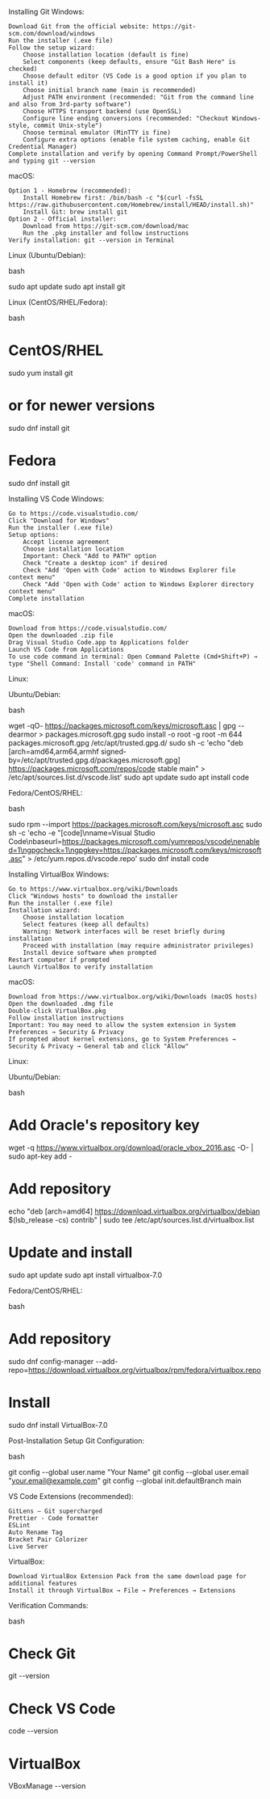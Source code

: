 Installing Git
Windows:

    Download Git from the official website: https://git-scm.com/download/windows
    Run the installer (.exe file)
    Follow the setup wizard:
        Choose installation location (default is fine)
        Select components (keep defaults, ensure "Git Bash Here" is checked)
        Choose default editor (VS Code is a good option if you plan to install it)
        Choose initial branch name (main is recommended)
        Adjust PATH environment (recommended: "Git from the command line and also from 3rd-party software")
        Choose HTTPS transport backend (use OpenSSL)
        Configure line ending conversions (recommended: "Checkout Windows-style, commit Unix-style")
        Choose terminal emulator (MinTTY is fine)
        Configure extra options (enable file system caching, enable Git Credential Manager)
    Complete installation and verify by opening Command Prompt/PowerShell and typing git --version

macOS:

    Option 1 - Homebrew (recommended):
        Install Homebrew first: /bin/bash -c "$(curl -fsSL https://raw.githubusercontent.com/Homebrew/install/HEAD/install.sh)"
        Install Git: brew install git
    Option 2 - Official installer:
        Download from https://git-scm.com/download/mac
        Run the .pkg installer and follow instructions
    Verify installation: git --version in Terminal

Linux (Ubuntu/Debian):

bash

sudo apt update
sudo apt install git

Linux (CentOS/RHEL/Fedora):

bash

# CentOS/RHEL
sudo yum install git
# or for newer versions
sudo dnf install git

# Fedora
sudo dnf install git

Installing VS Code
Windows:

    Go to https://code.visualstudio.com/
    Click "Download for Windows"
    Run the installer (.exe file)
    Setup options:
        Accept license agreement
        Choose installation location
        Important: Check "Add to PATH" option
        Check "Create a desktop icon" if desired
        Check "Add 'Open with Code' action to Windows Explorer file context menu"
        Check "Add 'Open with Code' action to Windows Explorer directory context menu"
    Complete installation

macOS:

    Download from https://code.visualstudio.com/
    Open the downloaded .zip file
    Drag Visual Studio Code.app to Applications folder
    Launch VS Code from Applications
    To use code command in terminal: Open Command Palette (Cmd+Shift+P) → type "Shell Command: Install 'code' command in PATH"

Linux:

Ubuntu/Debian:

bash

wget -qO- https://packages.microsoft.com/keys/microsoft.asc | gpg --dearmor > packages.microsoft.gpg
sudo install -o root -g root -m 644 packages.microsoft.gpg /etc/apt/trusted.gpg.d/
sudo sh -c 'echo "deb [arch=amd64,arm64,armhf signed-by=/etc/apt/trusted.gpg.d/packages.microsoft.gpg] https://packages.microsoft.com/repos/code stable main" > /etc/apt/sources.list.d/vscode.list'
sudo apt update
sudo apt install code

Fedora/CentOS/RHEL:

bash

sudo rpm --import https://packages.microsoft.com/keys/microsoft.asc
sudo sh -c 'echo -e "[code]\nname=Visual Studio Code\nbaseurl=https://packages.microsoft.com/yumrepos/vscode\nenabled=1\ngpgcheck=1\ngpgkey=https://packages.microsoft.com/keys/microsoft.asc" > /etc/yum.repos.d/vscode.repo'
sudo dnf install code

Installing VirtualBox
Windows:

    Go to https://www.virtualbox.org/wiki/Downloads
    Click "Windows hosts" to download the installer
    Run the installer (.exe file)
    Installation wizard:
        Choose installation location
        Select features (keep all defaults)
        Warning: Network interfaces will be reset briefly during installation
        Proceed with installation (may require administrator privileges)
        Install device software when prompted
    Restart computer if prompted
    Launch VirtualBox to verify installation

macOS:

    Download from https://www.virtualbox.org/wiki/Downloads (macOS hosts)
    Open the downloaded .dmg file
    Double-click VirtualBox.pkg
    Follow installation instructions
    Important: You may need to allow the system extension in System Preferences → Security & Privacy
    If prompted about kernel extensions, go to System Preferences → Security & Privacy → General tab and click "Allow"

Linux:

Ubuntu/Debian:

bash

# Add Oracle's repository key
wget -q https://www.virtualbox.org/download/oracle_vbox_2016.asc -O- | sudo apt-key add -

# Add repository
echo "deb [arch=amd64] https://download.virtualbox.org/virtualbox/debian $(lsb_release -cs) contrib" | sudo tee /etc/apt/sources.list.d/virtualbox.list

# Update and install
sudo apt update
sudo apt install virtualbox-7.0

Fedora/CentOS/RHEL:

bash

# Add repository
sudo dnf config-manager --add-repo=https://download.virtualbox.org/virtualbox/rpm/fedora/virtualbox.repo

# Install
sudo dnf install VirtualBox-7.0

Post-Installation Setup
Git Configuration:

bash

git config --global user.name "Your Name"
git config --global user.email "your.email@example.com"
git config --global init.defaultBranch main

VS Code Extensions (recommended):

    GitLens — Git supercharged
    Prettier - Code formatter
    ESLint
    Auto Rename Tag
    Bracket Pair Colorizer
    Live Server

VirtualBox:

    Download VirtualBox Extension Pack from the same download page for additional features
    Install it through VirtualBox → File → Preferences → Extensions

Verification Commands:

bash

# Check Git
git --version

# Check VS Code
code --version

# VirtualBox
VBoxManage --version
